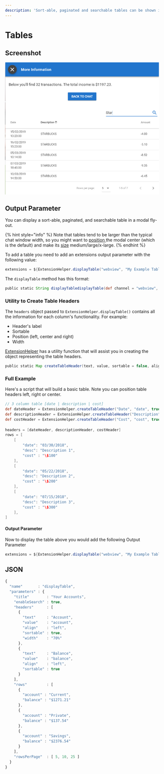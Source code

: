 ```yaml
---
description: 'Sort-able, paginated and searchable tables can be shown in a modal'
---
```


# Tables

## Screenshot

![Searchable, Sortable and Paginated](../../../.gitbook/assets/tables.jpg)

## Output Parameter

You can display a sort-able, paginated, and searchable table in a modal fly-out. 

{% hint style="info" %}
Note that tables tend to be larger than the typical chat window width, so you might want to [position ](./#positioning)the modal center \(which is the default\) and make its [size](./#size) medium/large/x-large. 
{% endhint %}

To add a table you need to add an extensions output parameter with the following value:

```groovy
extensions = ${ExtensionHelper.displayTable("webview", "My Example Table Title", "", true, headers, rows)}
```

The `displayTable` method has this format:

```groovy
public static String displayTabledisplayTable(def channel = "webview", def title, def footer = "", def enableSearch = true, def headers, def rows, def rowsPerPage = [5, 10, 25]) {}
```

### Utility to Create Table Headers

The `headers` object passed to `ExtensionHelper.displayTable()` contains all the information for each column's functionality. For example: 

* Header's label
* Sortable
* Position \(left, center and right\) 
* Width

[ExtensionHelper](../../../installation.md#extensionhelper) has a utility function that will assist you in creating the object representing the table headers.

```groovy
public static Map createTableHeader(text, value, sortable = false, align = "center", width = "") {}
```

### Full Example

Here's a script that will build a basic table. Note you can position table headers left, right or center.

```groovy
// 3 column table [date | description | cost]
def dateHeader = ExtensionHelper.createTableHeader("Date", "date", true, "left", "20%");
def descriptionHeader = ExtensionHelper.createTableHeader("Description", "desc", false, "left");
def costHeader = ExtensionHelper.createTableHeader("Cost", "cost", true, "left", "20%");

headers = [dateHeader, descriptionHeader, costHeader]
rows = [
	[
		"date": "03/30/2018",
		"desc": "Description 1",
		"cost" : "\$100"
	],
	[
		"date": "05/22/2018",
		"desc": "Description 2",
		"cost" : "\$200"
	],
	[
		"date": "07/15/2018",
		"desc": "Description 3",
		"cost" : "\$300"
	],
]
```

#### Output Parameter

Now to display the table above you would add the following Output Parameter

```groovy
extensions = ${ExtensionHelper.displayTable("webview", "My Example Table Title", "My Footer Text", true, headers, rows)}
```

## JSON

```javascript
{
  "name"       : "displayTable",
  "parameters" : {
    "title"        : "Your Accounts",
    "enableSearch" : true,
    "headers"      : [
      {
        "text"     : "Account",
        "value"    : "account",
        "align"    : "left",
        "sortable" : true,
        "width"    : "70%"
      },
      {
        "text"     : "Balance",
        "value"    : "balance",
        "align"    : "left",
        "sortable" : true
      }
    ],
    "rows"         : [
      {
        "account" : "Current",
        "balance" : "$1271.21"
      },
      {
        "account" : "Private",
        "balance" : "$137.54"
      },
      {
        "account" : "Savings",
        "balance" : "$2376.54"
      }
    ],
    "rowsPerPage"  : [ 5, 10, 25 ]
  }
}
```

